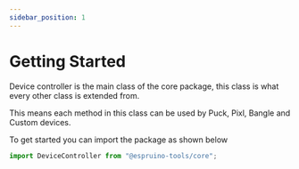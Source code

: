 ```yaml
---
sidebar_position: 1
---
```


# Getting Started

Device controller is the main class of the core package, this class is what every other class is extended from.

This means each method in this class can be used by Puck, Pixl, Bangle and Custom devices.

To get started you can import the package as shown below

```javascript
import DeviceController from "@espruino-tools/core";
```
